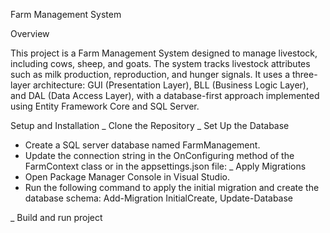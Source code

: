
Farm Management System

Overview

This project is a Farm Management System designed to manage livestock, including cows, sheep, and goats. The system tracks livestock attributes such as milk production, reproduction, and hunger signals. It uses a three-layer architecture: GUI (Presentation Layer), BLL (Business Logic Layer), and DAL (Data Access Layer), with a database-first approach implemented using Entity Framework Core and SQL Server.


Setup and Installation
_ Clone the Repository
_ Set Up the Database
 + Create a SQL server database named FarmManagement.
 + Update the connection string in the OnConfiguring method of the FarmContext class or in the appsettings.json file:
_ Apply Migrations
 + Open Package Manager Console in Visual Studio.
 + Run the following command to apply the initial migration and create the database schema: Add-Migration InitialCreate, Update-Database

_ Build and run project


